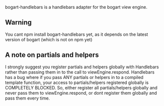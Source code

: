 bogart-handlebars is a handlebars adapter for the bogart view engine.

## Warning
You cant npm install bogart-handlebars yet, as it depends on the latest version of bogart (which is not on npm yet)

## A note on partials and helpers
I strongly suggest you register partials and helpers globally with Handlebars rather than passing them in to the call to viewEngine.respond. Handlebars has a bug where if you pass ANY partials or helpers in to a compiled template function, your access to partials/helpers registered globally is COMPLETELY BLOCKED. So, either register all partials/helpers globally and never pass them to viewEngine.respond, or dont register them globally and pass them every time.

